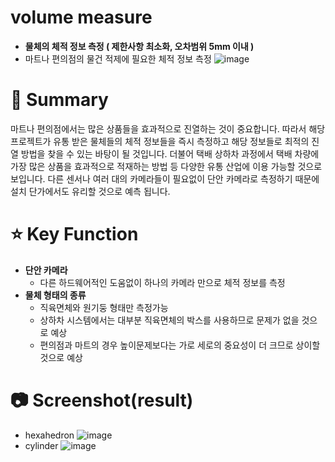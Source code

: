 # volume measure

- **물체의 체적 정보 측정 ( 제한사항 최소화, 오차범위 5mm 이내 )**
- 마트나 편의점의 물건 적제에 필요한 체적 정보 측정
![image](https://s3.us-west-2.amazonaws.com/secure.notion-static.com/10ba33dd-c53a-46d3-a444-a24aae27e276/Untitled.png?X-Amz-Algorithm=AWS4-HMAC-SHA256&X-Amz-Content-Sha256=UNSIGNED-PAYLOAD&X-Amz-Credential=AKIAT73L2G45EIPT3X45%2F20221101%2Fus-west-2%2Fs3%2Faws4_request&X-Amz-Date=20221101T103242Z&X-Amz-Expires=86400&X-Amz-Signature=a3aee6a3a6b505f4c1d22ab545adefa729ab8c1f79c16664cfa04bd067fedb1a&X-Amz-SignedHeaders=host&response-content-disposition=filename%3D%22Untitled.png%22&x-id=GetObject)


# 📝 Summary

마트나 편의점에서는 많은 상품들을 효과적으로 진열하는 것이 중요합니다. 따라서 해당 프로젝트가 유통 받은 물체들의 체적 정보들을 즉시 측정하고 해당 정보들로 최적의 진열 방법을 찾을 수 있는 바탕이 될 것입니다. 더불어 택배 상하차 과정에서 택배 차량에 가장 많은 상품을 효과적으로 적재하는 방법 등 다양한 유통 산업에 이용 가능할 것으로 보입니다. 다른 센서나 여러 대의 카메라들이 필요없이 단안 카메라로 측정하기 때문에 설치 단가에서도 유리할 것으로 예측 됩니다.

# ⭐️ Key Function

- **단안 카메라**
    - 다른 하드웨어적인 도움없이 하나의 카메라 만으로 체적 정보를 측정
- **물체 형태의 종류**
    - 직육면체와 원기둥 형태만 측정가능
    - 상하차 시스템에서는 대부분 직육면체의 박스를 사용하므로 문제가 없을 것으로 예상
    - 편의점과 마트의 경우 높이문제보다는 가로 세로의 중요성이 더 크므로 상이할 것으로 예상
    

# 📷 Screenshot(result) 
- hexahedron
![image](https://drive.google.com/uc?export=view&id=16XEimDh3hfWV0f0Ds8dpFusU5i7LtNC8)
- cylinder
![image](https://drive.google.com/uc?export=view&id=1bW5UwwkYER18Mismg6gOChcaaZMl_qUW)
